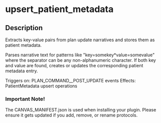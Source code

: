 upsert_patient_metadata
=======================

## Description

Extracts key-value pairs from plan update narratives and stores them as patient metadata.

Parses narrative text for patterns like "key=somekey*value=somevalue" where the separator
can be any non-alphanumeric character. If both key and value are found, creates or updates
the corresponding patient metadata entry.

Triggers on: PLAN_COMMAND__POST_UPDATE events
Effects: PatientMetadata upsert operations

### Important Note!

The CANVAS_MANIFEST.json is used when installing your plugin. Please ensure it
gets updated if you add, remove, or rename protocols.
